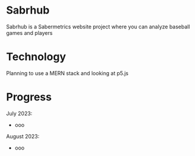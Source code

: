 # Sabrhub
Sabrhub is a Sabermetrics website project where you can analyze baseball games and players

# Technology
Planning to use a MERN stack and looking at p5.js


# Progress

July 2023:
- ooo

August 2023:
- ooo

